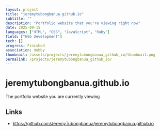 ```yaml
---
layout: project
title: "jeremytubongbanua.github.io"
subtitle: ""
description: "Portfolio website that you're viewing right now"
date: 2025-09-15
languages: ["HTML", "CSS", "JavaScript", "Ruby"]
field: ["Web Development"]
tech: []
progress: Finished
association: Hobby
thumbnail: /assets/projects/jeremytubongbanua_github_io/thumbnail.png
permalink: /projects/jeremytubongbanua_github_io/
---
```


# jeremytubongbanua.github.io

The portfolio website you are currently viewing

## Links

- <https://github.com/JeremyTubongbanua/jeremytubongbanua.github.io>
